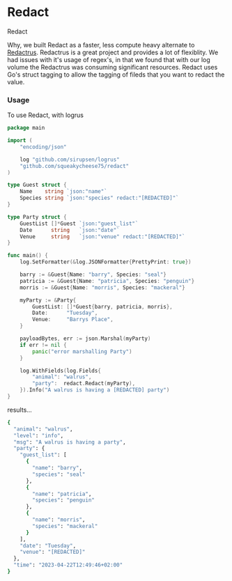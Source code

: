 # Redact

Redact

Why, we built Redact as a faster, less compute heavy alternate to [Redactrus](https://github.com/whuang8/redactrus). Redactrus is a great project and provides a lot of flexiblity. We had issues with it's usage of regex's, in that we found that with our log volume the Redactrus was consuming significant resources. Redact uses Go's struct tagging to allow the tagging of fileds that you want to redact the value.

### Usage

To use Redact, with logrus

```go
package main

import (
	"encoding/json"

	log "github.com/sirupsen/logrus"
	"github.com/squeakycheese75/redact"
)

type Guest struct {
	Name    string `json:"name"`
	Species string `json:"species" redact:"[REDACTED]"`
}

type Party struct {
	GuestList []*Guest `json:"guest_list"`
	Date      string   `json:"date"`
	Venue     string   `json:"venue" redact:"[REDACTED]"`
}

func main() {
	log.SetFormatter(&log.JSONFormatter{PrettyPrint: true})

	barry := &Guest{Name: "barry", Species: "seal"}
	patricia := &Guest{Name: "patricia", Species: "penguin"}
	morris := &Guest{Name: "morris", Species: "mackeral"}

	myParty := &Party{
		GuestList: []*Guest{barry, patricia, morris},
		Date:      "Tuesday",
		Venue:     "Barrys Place",
	}

	payloadBytes, err := json.Marshal(myParty)
	if err != nil {
		panic("error marshalling Party")
	}

    log.WithFields(log.Fields{
		"animal": "walrus",
		"party":  redact.Redact(myParty),
	}).Info("A walrus is having a [REDACTED] party")
}
```

results...

```bash
{
  "animal": "walrus",
  "level": "info",
  "msg": "A walrus is having a party",
  "party": {
    "guest_list": [
      {
        "name": "barry",
        "species": "seal"
      },
      {
        "name": "patricia",
        "species": "penguin"
      },
      {
        "name": "morris",
        "species": "mackeral"
      }
    ],
    "date": "Tuesday",
    "venue": "[REDACTED]"
  },
  "time": "2023-04-22T12:49:46+02:00"
}

```
